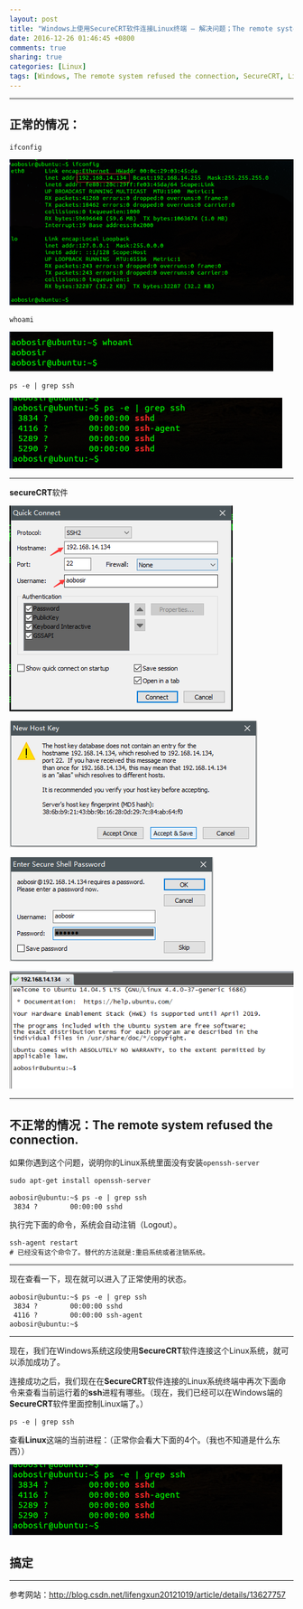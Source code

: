 ```yaml
---
layout: post
title: "Windows上使用SecureCRT软件连接Linux终端 — 解决问题；The remote system refused the connection"
date: 2016-12-26 01:46:45 +0800
comments: true
sharing: true
categories: [Linux]
tags: [Windows, The remote system refused the connection, SecureCRT, Linux, ssh-agent]
---
```



----------
 
## 正常的情况：

```
ifconfig
```

![Alt text](/images/2016-12-26-SecureCRT-on-windows-connect-to-Linux-solve-remote-system-refused-the-connection/1482552549436.png)

```
whoami
```

![Alt text](/images/2016-12-26-SecureCRT-on-windows-connect-to-Linux-solve-remote-system-refused-the-connection/1482552591430.png)

```
ps -e | grep ssh
```

![Alt text](/images/2016-12-26-SecureCRT-on-windows-connect-to-Linux-solve-remote-system-refused-the-connection/1482552750155.png)


----------

**secureCRT**软件

![Alt text](/images/2016-12-26-SecureCRT-on-windows-connect-to-Linux-solve-remote-system-refused-the-connection/1482552633225.png)

![Alt text](/images/2016-12-26-SecureCRT-on-windows-connect-to-Linux-solve-remote-system-refused-the-connection/1482552666663.png)

![Alt text](/images/2016-12-26-SecureCRT-on-windows-connect-to-Linux-solve-remote-system-refused-the-connection/1482552793582.png)

![Alt text](/images/2016-12-26-SecureCRT-on-windows-connect-to-Linux-solve-remote-system-refused-the-connection/1482552803114.png)


----------

## 不正常的情况：The remote system refused the connection.



如果你遇到这个问题，说明你的Linux系统里面没有安装`openssh-server`

```
sudo apt-get install openssh-server
```

```
aobosir@ubuntu:~$ ps -e | grep ssh
 3834 ?        00:00:00 sshd
```


执行完下面的命令，系统会自动注销（Logout）。

```
ssh-agent restart
# 已经没有这个命令了。替代的方法就是:重启系统或者注销系统。
```

----------

现在查看一下，现在就可以进入了正常使用的状态。


```
aobosir@ubuntu:~$ ps -e | grep ssh
 3834 ?        00:00:00 sshd
 4116 ?        00:00:00 ssh-agent
aobosir@ubuntu:~$ 
```

----------

现在，我们在Windows系统这段使用**SecureCRT**软件连接这个Linux系统，就可以添加成功了。

连接成功之后，我们现在在**SecureCRT**软件连接的Linux系统终端中再次下面命令来查看当前运行着的**ssh**进程有哪些。（现在，我们已经可以在Windows端的**SecureCRT**软件里面控制Linux端了。）

```
ps -e | grep ssh
```

查看**Linux**这端的当前进程：（正常你会看大下面的4个。（我也不知道是什么东西））

![Alt text](/images/2016-12-26-SecureCRT-on-windows-connect-to-Linux-solve-remote-system-refused-the-connection/1482552750155.png)


## 搞定

----------



参考网站：http://blog.csdn.net/lifengxun20121019/article/details/13627757
